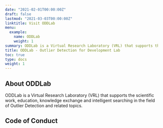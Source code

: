 ```yaml
---
date: "2021-02-01T00:00:00Z"
draft: false
lastmod: "2021-03-03T00:00:00Z"
linktitle: Visit ODDLab
menu:
  example:
    name: ODDLab
    weight: 1
summary: ODDLab is a Virtual Research Laboratory (VRL) that supports the scientific work, education, knowledge exchange and intelligent searching in the field of Outlier Detection.
title: ODDLab - Outlier Detection for Development Lab
toc: true
type: docs
weight: 1
---
```


## About ODDLab

ODDLab is a Virtual Research Laboratory (VRL) that supports the scientific work, education, knowledge exchange and intelligent searching in the field of Outlier Detection and related topics.

## Code of Conduct